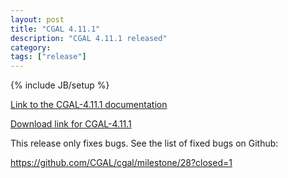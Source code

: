```yaml
---
layout: post
title: "CGAL 4.11.1"
description: "CGAL 4.11.1 released"
category: 
tags: ["release"]
---
```

{% include JB/setup %}

<a href="http://doc.cgal.org/4.11.1/Manual/index.html">Link to the
CGAL-4.11.1 documentation</a>

<a href="/download/4.11.1">Download link for CGAL-4.11.1</a>

  <p>This release only fixes bugs. See the list of fixed bugs on Github:</p>
  <p><a href="https://github.com/CGAL/cgal/milestone/28?closed=1">
    https://github.com/CGAL/cgal/milestone/28?closed=1
  </a></p>
